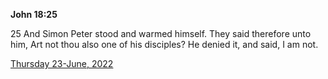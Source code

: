**John 18:25**

25 And Simon Peter stood and warmed himself. They said therefore unto him, Art not thou also one of his disciples? He denied it, and said, I am not.

[Thursday 23-June, 2022](https://t.me/s/daily_scripture)
